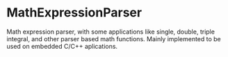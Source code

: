 # MathExpressionParser
Math expression parser, with some applications like single, double, triple integral, and other parser based math functions.
Mainly implemented to be used on embedded C/C++ aplications.
